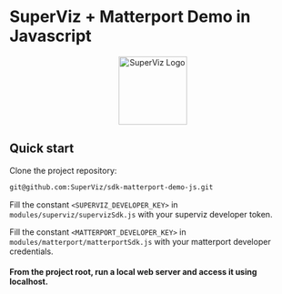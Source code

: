 # SuperViz + Matterport Demo in Javascript

<p align="center">
   <a href="https://superviz.com/" target="blank"><img src="https://avatars.githubusercontent.com/u/56120553?s=200&v=4" width="120" alt="SuperViz Logo" /></a>
</p>

## Quick start

Clone the project repository:

```bash
git@github.com:SuperViz/sdk-matterport-demo-js.git
```

Fill the constant ```<SUPERVIZ_DEVELOPER_KEY>``` in ```modules/superviz/supervizSdk.js``` with your superviz developer token.

Fill the constant ```<MATTERPORT_DEVELOPER_KEY>``` in ```modules/matterport/matterportSdk.js``` with your matterport developer credentials.


#### From the project root, run a local web server and access it using localhost.
